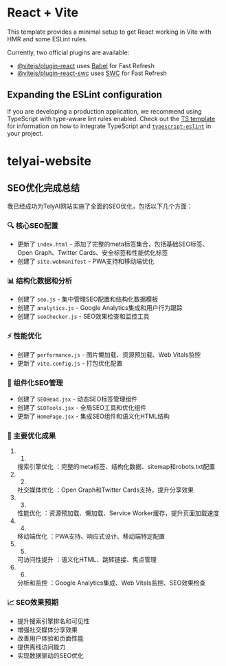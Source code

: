 # React + Vite

This template provides a minimal setup to get React working in Vite with HMR and some ESLint rules.

Currently, two official plugins are available:

- [@vitejs/plugin-react](https://github.com/vitejs/vite-plugin-react/blob/main/packages/plugin-react) uses [Babel](https://babeljs.io/) for Fast Refresh
- [@vitejs/plugin-react-swc](https://github.com/vitejs/vite-plugin-react/blob/main/packages/plugin-react-swc) uses [SWC](https://swc.rs/) for Fast Refresh

## Expanding the ESLint configuration

If you are developing a production application, we recommend using TypeScript with type-aware lint rules enabled. Check out the [TS template](https://github.com/vitejs/vite/tree/main/packages/create-vite/template-react-ts) for information on how to integrate TypeScript and [`typescript-eslint`](https://typescript-eslint.io) in your project.
# telyai-website

## SEO优化完成总结
我已经成功为TelyAI网站实施了全面的SEO优化，包括以下几个方面：

### 🔍 核心SEO配置
- 更新了 `index.html` - 添加了完整的meta标签集合，包括基础SEO标签、Open Graph、Twitter Cards、安全标签和性能优化标签
- 创建了 `site.webmanifest` - PWA支持和移动端优化
### 📊 结构化数据和分析
- 创建了 `seo.js` - 集中管理SEO配置和结构化数据模板
- 创建了 `analytics.js` - Google Analytics集成和用户行为跟踪
- 创建了 `seoChecker.js` - SEO效果检查和监控工具
### ⚡ 性能优化
- 创建了 `performance.js` - 图片懒加载、资源预加载、Web Vitals监控
- 更新了 `vite.config.js` - 打包优化配置
### 🧩 组件化SEO管理
- 创建了 `SEOHead.jsx` - 动态SEO标签管理组件
- 创建了 `SEOTools.jsx` - 全局SEO工具和优化组件
- 更新了 `HomePage.jsx` - 集成SEO组件和语义化HTML结构
### 🎯 主要优化成果
1. 1.
   搜索引擎优化 ：完整的meta标签、结构化数据、sitemap和robots.txt配置
2. 2.
   社交媒体优化 ：Open Graph和Twitter Cards支持，提升分享效果
3. 3.
   性能优化 ：资源预加载、懒加载、Service Worker缓存，提升页面加载速度
4. 4.
   移动端优化 ：PWA支持、响应式设计、移动端特定配置
5. 5.
   可访问性提升 ：语义化HTML、跳转链接、焦点管理
6. 6.
   分析和监控 ：Google Analytics集成、Web Vitals监控、SEO效果检查
### 📈 SEO效果预期
- 提升搜索引擎排名和可见性
- 增强社交媒体分享效果
- 改善用户体验和页面性能
- 提供离线访问能力
- 实现数据驱动的SEO优化
